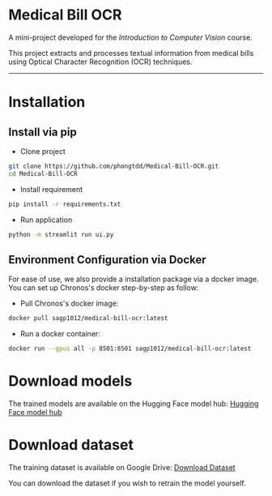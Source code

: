 # Medical Bill OCR

A mini-project developed for the *Introduction to Computer Vision* course.

This project extracts and processes textual information from medical bills using Optical Character Recognition (OCR) techniques.

---

# Installation

## Install via pip
- Clone project
```bash
git clone https://github.com/phongtdd/Medical-Bill-OCR.git
cd Medical-Bill-OCR
```
- Install requirement
```bash
pip install -r requirements.txt
```

- Run application
```bash
python -m streamlit run ui.py
```

## Environment Configuration via Docker
For ease of use, we also provide a installation package via a docker image. You can set up Chronos's docker step-by-step as follow:

- Pull Chronos's docker image:
```bash
docker pull sagp1012/medical-bill-ocr:latest
```
- Run a docker container:
```bash
docker run --gpus all -p 8501:8501 sagp1012/medical-bill-ocr:latest
```

# Download models
The trained models are available on the Hugging Face model hub: [Hugging Face model hub](https://huggingface.co/Sag1012/Medical_Bill_OCR)

# Download dataset
The training dataset is available on Google Drive: [Download Dataset](https://drive.google.com/drive/folders/1otCHzFmqecaXdpENwHbWtyTZ14u1xvin)

You can download the dataset if you wish to retrain the model yourself.